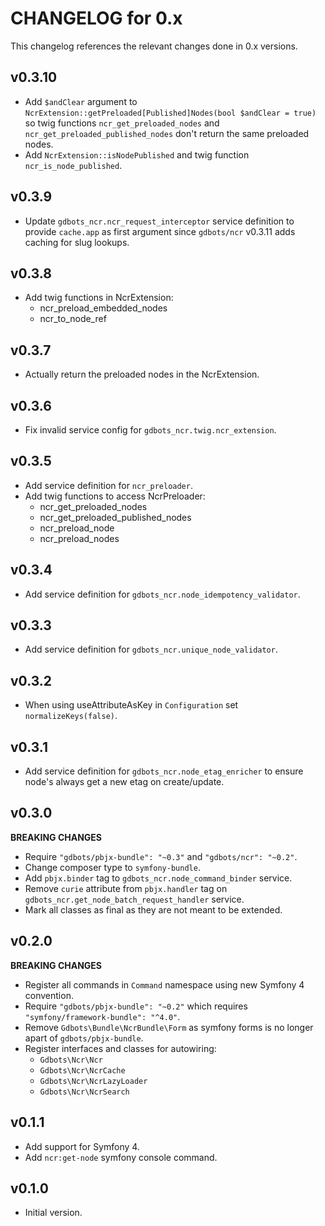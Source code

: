 # CHANGELOG for 0.x
This changelog references the relevant changes done in 0.x versions.


## v0.3.10
* Add `$andClear` argument to `NcrExtension::getPreloaded[Published]Nodes(bool $andClear = true)` so twig functions `ncr_get_preloaded_nodes` and `ncr_get_preloaded_published_nodes` don't return the same preloaded nodes.
* Add `NcrExtension::isNodePublished` and twig function `ncr_is_node_published`.


## v0.3.9
* Update `gdbots_ncr.ncr_request_interceptor` service definition to provide `cache.app` as first argument since `gdbots/ncr` v0.3.11 adds caching for slug lookups.


## v0.3.8
* Add twig functions in NcrExtension:
  * ncr_preload_embedded_nodes
  * ncr_to_node_ref


## v0.3.7
* Actually return the preloaded nodes in the NcrExtension.


## v0.3.6
* Fix invalid service config for `gdbots_ncr.twig.ncr_extension`.


## v0.3.5
* Add service definition for `ncr_preloader`.
* Add twig functions to access NcrPreloader:
  * ncr_get_preloaded_nodes
  * ncr_get_preloaded_published_nodes
  * ncr_preload_node
  * ncr_preload_nodes


## v0.3.4
* Add service definition for `gdbots_ncr.node_idempotency_validator`.


## v0.3.3
* Add service definition for `gdbots_ncr.unique_node_validator`.


## v0.3.2
* When using useAttributeAsKey in `Configuration` set `normalizeKeys(false)`.


## v0.3.1
* Add service definition for `gdbots_ncr.node_etag_enricher` to ensure node's always get a new etag on create/update.


## v0.3.0
__BREAKING CHANGES__

* Require `"gdbots/pbjx-bundle": "~0.3"` and `"gdbots/ncr": "~0.2"`.
* Change composer type to `symfony-bundle`.
* Add `pbjx.binder` tag to `gdbots_ncr.node_command_binder` service.
* Remove `curie` attribute from `pbjx.handler` tag on `gdbots_ncr.get_node_batch_request_handler` service.
* Mark all classes as final as they are not meant to be extended.


## v0.2.0
__BREAKING CHANGES__

* Register all commands in `Command` namespace using new Symfony 4 convention.
* Require `"gdbots/pbjx-bundle": "~0.2"` which requires `"symfony/framework-bundle": "^4.0"`.
* Remove `Gdbots\Bundle\NcrBundle\Form` as symfony forms is no longer apart of `gdbots/pbjx-bundle`.
* Register interfaces and classes for autowiring:
  * `Gdbots\Ncr\Ncr`
  * `Gdbots\Ncr\NcrCache`
  * `Gdbots\Ncr\NcrLazyLoader`
  * `Gdbots\Ncr\NcrSearch`


## v0.1.1
* Add support for Symfony 4.
* Add `ncr:get-node` symfony console command.


## v0.1.0
* Initial version.
